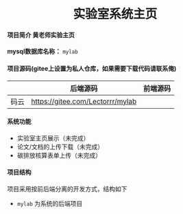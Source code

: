 <h1 style="text-align: center">实验室系统主页</h1>
<div style="text-align: center">

</div>

#### 项目简介 黄老师实验主页


**mysql数据库名称：** `mylab`

#### 项目源码(gitee上设置为私人仓库，如果需要下载代码请联系俺)

|     |   后端源码  |   前端源码  |
|---  |--- | --- |
|  码云   |  https://gitee.com/Lectorrr/mylab   |     |


####  系统功能
- 实验室主页展示（未完成）
- 论文/文档的上传下载（未完成）
- 碳排放核算表单上传（未完成）

#### 项目结构
项目采用按前后端分离的开发方式，结构如下

- `mylab` 为系统的后端项目


